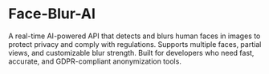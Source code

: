 # Face-Blur-AI
A real-time AI-powered API that detects and blurs human faces in images to protect privacy and comply with regulations. Supports multiple faces, partial views, and customizable blur strength. Built for developers who need fast, accurate, and GDPR-compliant anonymization tools.
